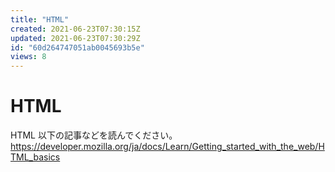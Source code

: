 ```yaml
---
title: "HTML"
created: 2021-06-23T07:30:15Z
updated: 2021-06-23T07:30:29Z
id: "60d264747051ab0045693b5e"
views: 8
---
```


# HTML

HTML
以下の記事などを読んでください。
https://developer.mozilla.org/ja/docs/Learn/Getting_started_with_the_web/HTML_basics

